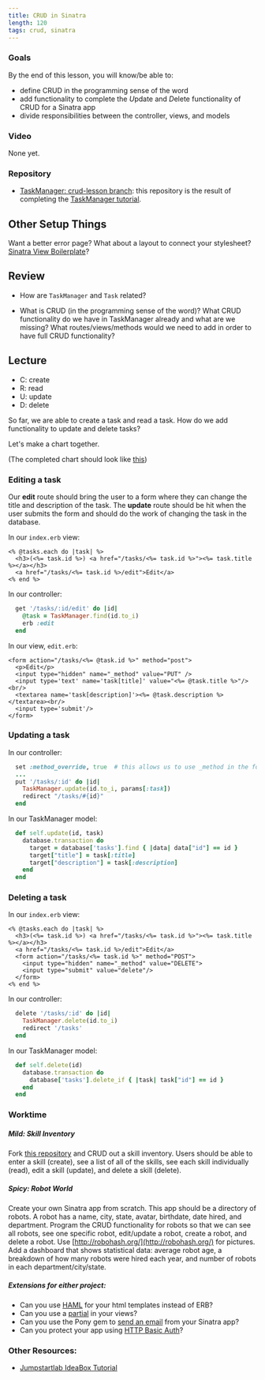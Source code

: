 ```yaml
---
title: CRUD in Sinatra
length: 120
tags: crud, sinatra
---
```


### Goals

By the end of this lesson, you will know/be able to:

* define CRUD in the programming sense of the word
* add functionality to complete the *U*pdate and *D*elete functionality of CRUD for a Sinatra app
* divide responsibilities between the controller, views, and models

### Video

None yet.

### Repository

* [TaskManager: crud-lesson branch](https://github.com/turingschool-examples/task-manager/tree/crud-lesson): this repository is the result of completing the [TaskManager tutorial](https://github.com/JumpstartLab/curriculum/blob/master/source/projects/task_manager.markdown).

## Other Setup Things

Want a better error page? What about a layout to connect your stylesheet? [Sinatra View Boilerplate](https://github.com/turingschool/challenges/blob/master/sinatra_view_boilerplate.markdown)?

## Review

* How are `TaskManager` and `Task` related? 

* What is CRUD (in the programming sense of the word)? What CRUD functionality do we have in TaskManager already and what are we missing? What routes/views/methods would we need to add in order to have full CRUD functionality?

## Lecture

* C: create
* R: read
* U: update
* D: delete

So far, we are able to create a task and read a task. How do we add functionality to update and delete tasks? 

Let's make a chart together. 

(The completed chart should look like [this](https://www.dropbox.com/s/vx3ocfsusjdrgfw/crud_in_sinatra.pdf?dl=0))

### Editing a task

Our **edit** route should bring the user to a form where they can change the title and description of the task. The **update** route should be hit when the user submits the form and should do the work of changing the task in the database. 

In our `index.erb` view:

```erb
<% @tasks.each do |task| %>
  <h3>(<%= task.id %>) <a href="/tasks/<%= task.id %>"><%= task.title %></a></h3>
  <a href="/tasks/<%= task.id %>/edit">Edit</a>
<% end %>
```

In our controller:

```ruby
  get '/tasks/:id/edit' do |id|
    @task = TaskManager.find(id.to_i)
    erb :edit
  end
```
In our view, `edit.erb`:

```erb
<form action="/tasks/<%= @task.id %>" method="post">
  <p>Edit</p>
  <input type="hidden" name="_method" value="PUT" />
  <input type='text' name='task[title]' value="<%= @task.title %>"/><br/>
  <textarea name='task[description]'><%= @task.description %></textarea><br/>
  <input type='submit'/>
</form>
```

### Updating a task

In our controller: 

```ruby
  set :method_override, true  # this allows us to use _method in the form
  ...
  put '/tasks/:id' do |id|
    TaskManager.update(id.to_i, params[:task])
    redirect "/tasks/#{id}"
  end
```

In our TaskManager model:

```ruby
  def self.update(id, task)
    database.transaction do
      target = database['tasks'].find { |data| data["id"] == id }
      target["title"] = task[:title]
      target["description"] = task[:description]
    end
  end
```

### Deleting a task

In our `index.erb` view:

```erb
<% @tasks.each do |task| %>
  <h3>(<%= task.id %>) <a href="/tasks/<%= task.id %>"><%= task.title %></a></h3>
  <a href="/tasks/<%= task.id %>/edit">Edit</a>
  <form action="/tasks/<%= task.id %>" method="POST">
    <input type="hidden" name="_method" value="DELETE">
    <input type="submit" value="delete"/>
  </form>
<% end %>
```

In our controller:

```ruby
  delete '/tasks/:id' do |id|
    TaskManager.delete(id.to_i)
    redirect '/tasks'
  end
```

In our TaskManager model:

```ruby
  def self.delete(id)
    database.transaction do
      database['tasks'].delete_if { |task| task["id"] == id }
    end
  end
```

### Worktime

##### Mild: Skill Inventory

Fork [this repository](https://github.com/turingschool-examples/skill-inventory-crud) and CRUD out a skill inventory. Users should be able to enter a skill (create), see a list of all of the skills, see each skill individually (read), edit a skill (update), and delete a skill (delete). 

##### Spicy: Robot World

Create your own Sinatra app from scratch. This app should be a directory of robots. A robot has a name, city, state, avatar, birthdate, date hired, and department. Program the CRUD functionality for robots so that we can see all robots, see one specific robot, edit/update a robot, create a robot, and delete a robot. Use [http://robohash.org/](http://robohash.org/) for pictures. Add a dashboard that shows statistical data: average robot age, a breakdown of how many robots were hired each year, and number of robots in each department/city/state.  

##### Extensions for either project:

* Can you use [HAML](http://haml.info/) for your html templates instead of ERB?
* Can you use a [partial](http://www.sinatrarb.com/faq.html#partials) in your views?
* Can you use the Pony gem to [send an email](http://www.sinatrarb.com/faq.html#email) from your Sinatra app? 
* Can you protect your app using [HTTP Basic Auth](http://www.sinatrarb.com/faq.html#auth)? 

### Other Resources:

* [Jumpstartlab IdeaBox Tutorial](http://tutorials.jumpstartlab.com/projects/idea_box.html)

